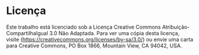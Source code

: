 # Licença

Este trabalho está licenciado sob a Licença Creative Commons Atribuição-CompartilhaIgual 3.0 Não Adaptada. Para ver uma cópia desta licença, visite (https://creativecommons.org/licenses/by-sa/3.0/)  ou envie uma carta para Creative Commons, PO Box 1866, Mountain View, CA 94042, USA.
